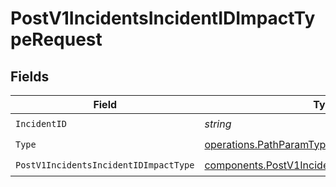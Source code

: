 # PostV1IncidentsIncidentIDImpactTypeRequest


## Fields

| Field                                                                                                            | Type                                                                                                             | Required                                                                                                         | Description                                                                                                      |
| ---------------------------------------------------------------------------------------------------------------- | ---------------------------------------------------------------------------------------------------------------- | ---------------------------------------------------------------------------------------------------------------- | ---------------------------------------------------------------------------------------------------------------- |
| `IncidentID`                                                                                                     | *string*                                                                                                         | :heavy_check_mark:                                                                                               | N/A                                                                                                              |
| `Type`                                                                                                           | [operations.PathParamType](../../models/operations/pathparamtype.md)                                             | :heavy_check_mark:                                                                                               | N/A                                                                                                              |
| `PostV1IncidentsIncidentIDImpactType`                                                                            | [components.PostV1IncidentsIncidentIDImpactType](../../models/components/postv1incidentsincidentidimpacttype.md) | :heavy_check_mark:                                                                                               | N/A                                                                                                              |